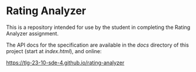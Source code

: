# Rating Analyzer

This is a repository intended for use by the student in 
completing the Rating Analyzer assignment.

The API docs for the specification are available in the _docs_
directory of this project (start at _index.html_), and online:

https://tlg-23-10-sde-4.github.io/rating-analyzer